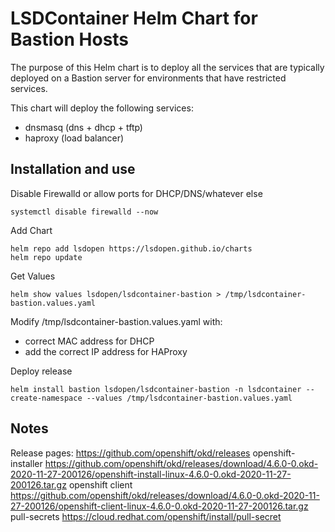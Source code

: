 # LSDContainer Helm Chart for Bastion Hosts

The purpose of this Helm chart is to deploy all the services that are typically deployed on a Bastion server for environments that have restricted services.

This chart will deploy the following services:

- dnsmasq (dns + dhcp + tftp)
- haproxy (load balancer)

## Installation and use

Disable Firewalld or allow ports for DHCP/DNS/whatever else
```
systemctl disable firewalld --now
```

Add Chart
```
helm repo add lsdopen https://lsdopen.github.io/charts
helm repo update
```

Get Values
```
helm show values lsdopen/lsdcontainer-bastion > /tmp/lsdcontainer-bastion.values.yaml
```

Modify /tmp/lsdcontainer-bastion.values.yaml with:
- correct MAC address for DHCP
- add the correct IP address for HAProxy

Deploy release
```
helm install bastion lsdopen/lsdcontainer-bastion -n lsdcontainer --create-namespace --values /tmp/lsdcontainer-bastion.values.yaml
```


## Notes
Release pages:      https://github.com/openshift/okd/releases
openshift-installer https://github.com/openshift/okd/releases/download/4.6.0-0.okd-2020-11-27-200126/openshift-install-linux-4.6.0-0.okd-2020-11-27-200126.tar.gz
openshift client    https://github.com/openshift/okd/releases/download/4.6.0-0.okd-2020-11-27-200126/openshift-client-linux-4.6.0-0.okd-2020-11-27-200126.tar.gz
pull-secrets        https://cloud.redhat.com/openshift/install/pull-secret